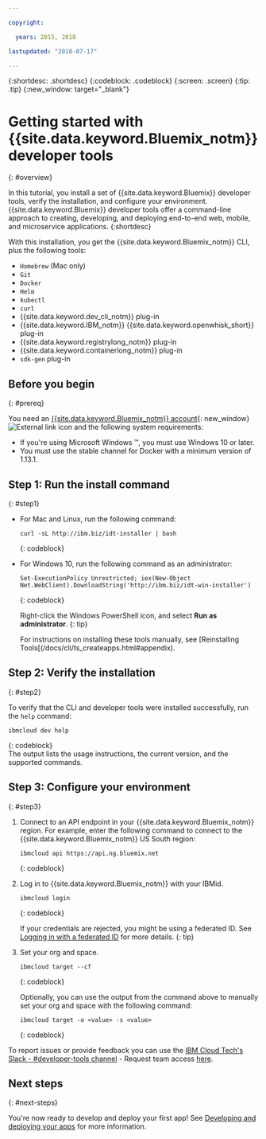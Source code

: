 ```yaml
---

copyright:

  years: 2015, 2018

lastupdated: "2018-07-17"

---
```


{:shortdesc: .shortdesc}
{:codeblock: .codeblock}
{:screen: .screen}
{:tip: .tip}
{:new_window: target="_blank"}

# Getting started with {{site.data.keyword.Bluemix_notm}} developer tools
{: #overview}

In this tutorial, you install a set of {{site.data.keyword.Bluemix}} developer tools, verify the installation, and configure your environment. {{site.data.keyword.Bluemix}} developer tools offer a command-line approach to creating, developing, and deploying end-to-end web, mobile, and microservice applications. 
{:shortdesc}

With this installation, you get the {{site.data.keyword.Bluemix_notm}} CLI, plus the following tools: 

* `Homebrew` (Mac only)
* `Git`
* `Docker`
* `Helm`
* `kubectl`
* `curl`
* {{site.data.keyword.dev_cli_notm}} plug-in
* {{site.data.keyword.IBM_notm}} {{site.data.keyword.openwhisk_short}} plug-in
* {{site.data.keyword.registrylong_notm}} plug-in
* {{site.data.keyword.containerlong_notm}} plug-in
* `sdk-gen` plug-in

## Before you begin
{: #prereq}

You need an [{{site.data.keyword.Bluemix_notm}} account](https://console.bluemix.net/){: new_window} ![External link icon](../icons/launch-glyph.svg "External link icon") and the following system requirements:

* If you're using Microsoft Windows &trade;, you must use Windows 10 or later.
* You must use the stable channel for Docker with a minimum version of 1.13.1.

## Step 1: Run the install command
{: #step1}

* For Mac and Linux, run the following command:

  ```
  curl -sL http://ibm.biz/idt-installer | bash
  ```
  {: codeblock}
  
* For Windows 10, run the following command as an administrator:

  ```
  Set-ExecutionPolicy Unrestricted; iex(New-Object Net.WebClient).DownloadString('http://ibm.biz/idt-win-installer')
  ```
  {: codeblock}

  Right-click the Windows PowerShell icon, and select **Run as administrator**.
  {: tip}
  
  For instructions on installing these tools manually, see [Reinstalling Tools[(/docs/cli/ts_createapps.html#appendix).

## Step 2: Verify the installation
{: #step2}

To verify that the CLI and developer tools were installed successfully, run the `help` command:

```
ibmcloud dev help
```
{: codeblock}
<br>
The output lists the usage instructions, the current version, and the supported commands.

## Step 3: Configure your environment
{: #step3}

1. Connect to an API endpoint in your {{site.data.keyword.Bluemix_notm}} region. For example, enter the following command to connect to the {{site.data.keyword.Bluemix_notm}} US South region:

	```
	ibmcloud api https://api.ng.bluemix.net
	```
	{: codeblock}

2. Log in to {{site.data.keyword.Bluemix_notm}} with your IBMid.

	```
	ibmcloud login
	```
	{: codeblock}
    <br>
    
	If your credentials are rejected, you might be using a federated ID. See [Logging in with a federated ID](/docs/iam/login_fedid.html#federated_id) for more details.
	{: tip}

3. Set your org and space.

	```
	ibmcloud target --cf
	```
	{: codeblock}
	
	Optionally, you can use the output from the command above to manually set your org and space with the following command:

	```
	ibmcloud target -o <value> -s <value>
	```
	{: codeblock}
	
To report issues or provide feedback you can use the [IBM Cloud Tech's Slack - #developer-tools channel](https://ibm-cloud-tech.slack.com) - Request team access [here](https://slack-invite-ibm-cloud-tech.mybluemix.net/).

## Next steps
{: #next-steps}

You're now ready to develop and deploy your first app! See [Developing and deploying your apps](/docs/cli/idt/index.html) for more information.

